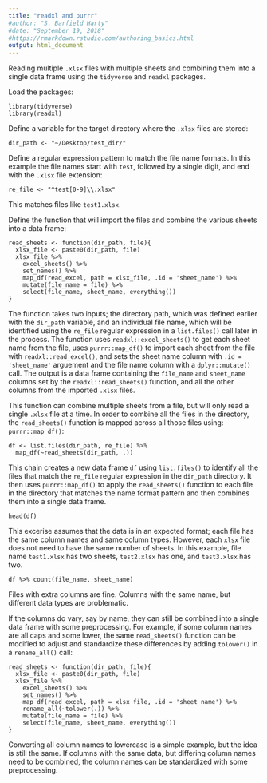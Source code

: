 ```yaml
---
title: "readxl and purrr"
#author: "S. Barfield Harty"
#date: "September 19, 2018"
#https://rmarkdown.rstudio.com/authoring_basics.html
output: html_document
---
```


Reading multiple `.xlsx` files with multiple sheets and combining them into a single data frame using the `tidyverse` and `readxl` packages.

Load the packages:
```{r}
library(tidyverse)
library(readxl)
```

Define a variable for the target directory where the `.xlsx` files are stored:
```{r}
dir_path <- "~/Desktop/test_dir/" 
```

Define a regular expression pattern to match the file name formats. In this example the file names start with `test`, followed by a single digit, and end with the `.xlsx` file extension:
```{r}
re_file <- "^test[0-9]\\.xlsx"    
```
This matches files like `test1.xlsx`.


Define the function that will import the files and combine the various sheets into a data frame:
```{r}
read_sheets <- function(dir_path, file){
  xlsx_file <- paste0(dir_path, file)
  xlsx_file %>%
    excel_sheets() %>%
    set_names() %>%
    map_df(read_excel, path = xlsx_file, .id = 'sheet_name') %>% 
    mutate(file_name = file) %>% 
    select(file_name, sheet_name, everything())
}
```
The function takes two inputs; the directory path, which was defined earlier with the `dir_path` variable, and an individual file name, which will be identified using the `re_file` regular expression in a `list.files()` call later in the process. The function uses `readxl::excel_sheets()` to get each sheet name from the file, uses `purrr::map_df()` to import each sheet from the file with `readxl::read_excel()`, and sets the sheet name column with `.id = 'sheet_name'` arguement and the file name column with a `dplyr::mutate()` call. The output is a data frame containing the `file_name` and `sheet_name` columns set by the `readxl::read_sheets()` function, and all the other columns from the imported `.xlsx` files. 

This function can combine multiple sheets from a file, but will only read a single `.xlsx` file at a time. In order to combine all the files in the directory, the `read_sheets()` function is mapped across all those files using: `purrr::map_df()`:

```{r}
df <- list.files(dir_path, re_file) %>% 
  map_df(~read_sheets(dir_path, .))
```
This chain creates a new data frame `df` using `list.files()` to identify all the files that match the `re_file` regular expression in the `dir_path` directory. It then uses `purrr::map_df()` to apply the `read_sheets()` function to each file in the directory that matches the name format pattern and then combines them into a single data frame.  

```{r}
head(df)
```

This excerise assumes that the data is in an expected format; each file has the same column names and same column types. However, each `xlsx` file does not need to have the same number of sheets. In this example, file name `test1.xlsx` has two sheets, `test2.xlsx` has one, and `test3.xlsx` has two. 

```{r}
df %>% count(file_name, sheet_name)

```

Files with extra columns are fine. Columns with the same name, but different data types are problematic. 

If the columns do vary, say by name, they can still be combined into a single data frame with some preprocessing. For example, if some column names are all caps and some lower, the same `read_sheets()` function can be modified to adjust and standardize these differences by adding `tolower()` in a `rename_all()` call:

```{r}
read_sheets <- function(dir_path, file){
  xlsx_file <- paste0(dir_path, file)
  xlsx_file %>%
    excel_sheets() %>%
    set_names() %>%
    map_df(read_excel, path = xlsx_file, .id = 'sheet_name') %>% 
    rename_all(~tolower(.)) %>% 
    mutate(file_name = file) %>% 
    select(file_name, sheet_name, everything())
}
```

Converting all column names to lowercase is a simple example, but the idea is still the same. If columns with the same data, but differing column names need to be combined, the column names can be standardized with some preprocessing. 

<!-- Note that the `echo = FALSE` parameter was added to the code chunk to prevent printing of the R code that generated the plot. -->



